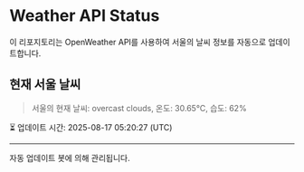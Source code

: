 
# Weather API Status

이 리포지토리는 OpenWeather API를 사용하여 서울의 날씨 정보를 자동으로 업데이트합니다.

## 현재 서울 날씨
> 서울의 현재 날씨: overcast clouds, 온도: 30.65°C, 습도: 62%

⏳ 업데이트 시간: 2025-08-17 05:20:27 (UTC)

---
자동 업데이트 봇에 의해 관리됩니다.
